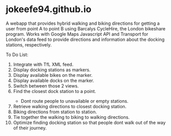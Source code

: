 jokeefe94.github.io
===================
A webapp that provides hybrid walking and biking directions for getting a user from point A to point B using Barcalys CycleHire, the London bikeshare program.
Works with Google Maps Javascript API and Transport for London's data feed to provide directions and information about the docking stations, respectively.

To Do List:
<ol>
<li>Integrate with TfL XML feed.</li>
<li>Display docking stations as markers.</li>
<li>Display available bikes on the marker.</li>
<li>Display available docks on the marker.</li>
<li>Switch between those 2 views.</li>
<li>Find the closest dock station to a point.</li>
	<ul>
	<li>Dont route people to unavailable or empty stations.</li>
	</ul>
<li>Retrieve walking directions to closest docking station.</li>
<li>Biking directions from station to station.</li>
<li>Tie together the walking to biking to walking directions.</li>
<li>Optimize finding docking station so that people dont walk out of the way of their journey.</li>
</ol>